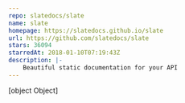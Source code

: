 ```yaml
---
repo: slatedocs/slate
name: slate
homepage: https://slatedocs.github.io/slate
url: https://github.com/slatedocs/slate
stars: 36094
starredAt: 2018-01-10T07:19:43Z
description: |-
    Beautiful static documentation for your API
---
```


[object Object]
